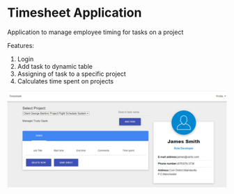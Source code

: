 # Timesheet Application
Application to manage employee timing for tasks on a project

Features:
1. Login
2. Add task to dynamic table
3. Assigning of task to a specific project
4. Calculates time spent on projects

![GitHub Logo](/images/screenshot.JPG)
